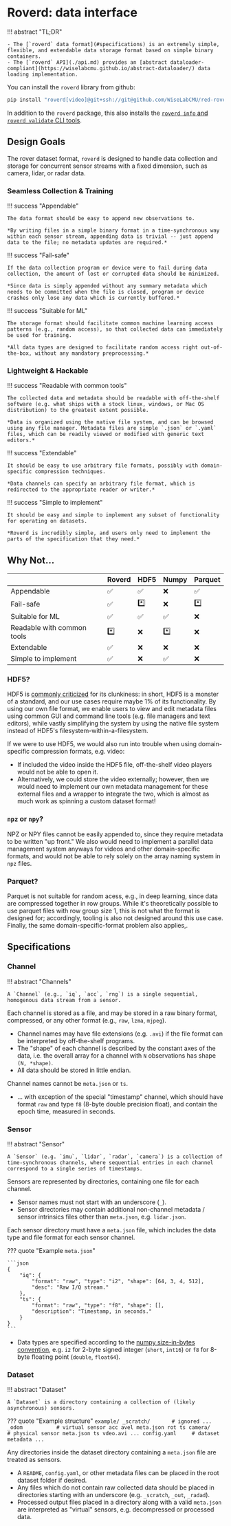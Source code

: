 # Roverd: data interface

!!! abstract "TL;DR"

    - The [`roverd` data format](#specifications) is an extremely simple, flexible, and extendable data storage format based on simple binary containers.
    - The [`roverd` API](./api.md) provides an [abstract dataloader-compliant](https://wiselabcmu.github.io/abstract-dataloader/) data loading implementation.

You can install the `roverd` library from github:
```sh
pip install "roverd[video]@git+ssh://git@github.com/WiseLabCMU/red-rover.git#subdirectory=format"
```

In addition to the `roverd` package, this also installs the [`roverd info` and `roverd validate` CLI tools](./cli.md).

## Design Goals

The rover dataset format, `roverd` is designed to handle data collection and storage for concurrent sensor streams with a fixed dimension, such as camera, lidar, or radar data.

### Seamless Collection & Training

!!! success "Appendable"

    The data format should be easy to append new observations to.

    *By writing files in a simple binary format in a time-synchronous way within each sensor stream, appending data is trivial -- just append data to the file; no metadata updates are required.*

!!! success "Fail-safe"

    If the data collection program or device were to fail during data collection, the amount of lost or corrupted data should be minimized.

    *Since data is simply appended without any summary metadata which needs to be committed when the file is closed, program or device crashes only lose any data which is currently buffered.*

!!! success "Suitable for ML"

    The storage format should facilitate common machine learning access patterns (e.g., random access), so that collected data can immediately be used for training.

    *All data types are designed to facilitate random access right out-of-the-box, without any mandatory preprocessing.*

### Lightweight & Hackable 

!!! success "Readable with common tools"

    The collected data and metadata should be readable with off-the-shelf software (e.g. what ships with a stock linux, windows, or Mac OS distribution) to the greatest extent possible.

    *Data is organized using the native file system, and can be browsed using any file manager. Metadata files are simple `.json` or `.yaml` files, which can be readily viewed or modified with generic text editors.*

!!! success "Extendable"

    It should be easy to use arbitrary file formats, possibly with domain-specific compression techniques.

    *Data channels can specify an arbitrary file format, which is redirected to the appropriate reader or writer.*

!!! success "Simple to implement"

    It should be easy and simple to implement any subset of functionality for operating on datasets.

    *Roverd is incredibly simple, and users only need to implement the parts of the specification that they need.*

## Why Not...

|                            | Roverd | HDF5 | Numpy | Parquet | 
| -------------------------- | -------- | ---- | ----------- | ------- |
| Appendable                 | :white_check_mark: | :white_check_mark: | :x: | :white_check_mark: |
| Fail-safe                  | :white_check_mark: | :asterisk: | :x: | :asterisk: |
| Suitable for ML            | :white_check_mark: | :white_check_mark: | :white_check_mark: | :x: |
| Readable with common tools | :asterisk: | :x: | :asterisk: | :x: |
| Extendable                 | :white_check_mark: | :x: | :x: | :x: |
| Simple to implement        | :white_check_mark: | :x: | :white_check_mark: | :x: |


### HDF5?

HDF5 is [commonly criticized](https://cyrille.rossant.net/moving-away-hdf5/) for its clunkiness: in short, HDF5 is a monster of a standard, and our use cases require maybe 1% of its functionality. By using our own file format, we enable users to view and edit metadata files using common GUI and command line tools (e.g. file managers and text editors), while vastly simplifying the system by using the native file system instead of HDF5's filesystem-within-a-filesystem.

If we were to use HDF5, we would also run into trouble when using domain-specific compression formats, e.g. video:

- If included the video inside the HDF5 file, off-the-shelf video players would not be able to open it.
- Alternatively, we could store the video externally; however, then we would need to implement our own metadata management for these external files and a wrapper to integrate the two, which is almost as much work as spinning a custom dataset format!

### `npz` or `npy`?

NPZ or NPY files cannot be easily appended to, since they require metadata to be written "up front." We also would need to implement a parallel data management system anyways for videos and other domain-specific formats, and would not be able to rely solely on the array naming system in `npz` files.

### Parquet?

Parquet is not suitable for random acess, e.g., in deep learning, since data are compressed together in row groups. While it's theoretically possible to use parquet files with row group size 1, this is not what the format is designed for; accordingly, tooling is also not designed around this use case. Finally, the same domain-specific-format problem also applies,.

## Specifications

### Channel

!!! abstract "Channels"

    A `Channel` (e.g., `iq`, `acc`, `rng`) is a single sequential, homogenous data stream from a sensor.

Each channel is stored as a file, and may be stored in a raw binary format, compressed, or any other format (e.g., `raw`, `lzma`, `mjpeg`).

- Channel names may have file extensions (e.g. `.avi`) if the file format can be interpreted by off-the-shelf programs.
- The "shape" of each channel is described by the constant axes of the data, i.e. the overall array for a channel with `N` observations has shape `(N, *shape)`.
- All data should be stored in little endian.

Channel names cannot be `meta.json` or `ts`.

- ... with exception of the special "timestamp" channel, which should have format `raw` and type `f8` (8-byte double precision float), and contain the epoch time, measured in seconds.

### Sensor

!!! abstract "Sensor"

    A `Sensor` (e.g. `imu`, `lidar`, `radar`, `camera`) is a collection of time-synchronous channels, where sequential entries in each channel correspond to a single series of timestamps.

Sensors are represented by directories, containing one file for each channel.

- Sensor names must not start with an underscore (`_`).
- Sensor directories may contain additional non-channel metadata / sensor intrinsics files other than `meta.json`, e.g. `lidar.json`.

Each sensor directory must have a `meta.json` file, which includes the data type and file format for each sensor channel.

??? quote "Example `meta.json`"

    ```json
    {
        "iq": {
            "format": "raw", "type": "i2", "shape": [64, 3, 4, 512],
            "desc": "Raw I/Q stream."
        },
        "ts": {
            "format": "raw", "type": "f8", "shape": [],
            "description": "Timestamp, in seconds."
        }
    }
    ```
- Data types are specified according to the [numpy size-in-bytes convention](https://numpy.org/doc/stable/reference/arrays.dtypes.html), e.g. `i2` for 2-byte signed integer (`short`, `int16`) or `f8` for 8-byte floating point (`double`, `float64`).


### Dataset

!!! abstract "Dataset"

    A `Dataset` is a directory containing a collection of (likely asynchronous) sensors.

??? quote "Example structure"
    ```
    example/
        _scratch/       # ignored
            ...
        _odom           # virtual sensor
            acc
            avel
            meta.json
            rot
            ts
        camera/         # physical sensor
            meta.json
            ts
            vdeo.avi
        ...
        config.yaml     # dataset metadata
        ...
    ```

Any directories inside the dataset directory containing a `meta.json` file are treated as sensors.

- A `README`, `config.yaml`, or other metadata files can be placed in the root dataset folder if desired.
- Any files which do not contain raw collected data should be placed in directories starting with an underscore (e.g. `_scratch`, `_out`, `_radad`).
- Processed output files placed in a directory along with a valid `meta.json` are interpreted as "virtual" sensors, e.g. decompressed or processed data.
